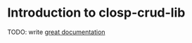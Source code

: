 # Introduction to closp-crud-lib

TODO: write [great documentation](http://jacobian.org/writing/what-to-write/)

